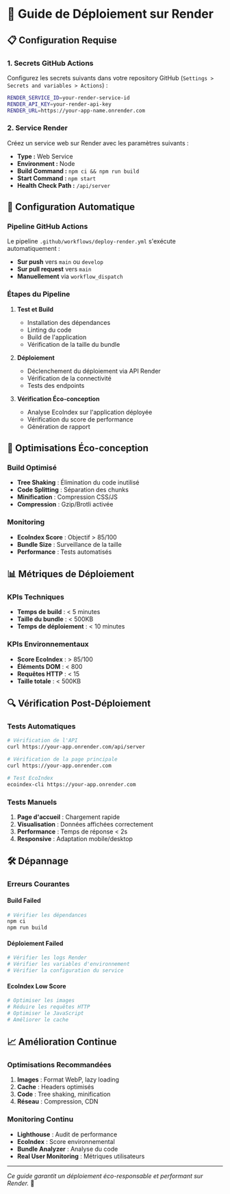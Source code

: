 # 🚀 Guide de Déploiement sur Render

## 📋 Configuration Requise

### 1. **Secrets GitHub Actions**

Configurez les secrets suivants dans votre repository GitHub (`Settings > Secrets and variables > Actions`) :

```bash
RENDER_SERVICE_ID=your-render-service-id
RENDER_API_KEY=your-render-api-key
RENDER_URL=https://your-app-name.onrender.com
```

### 2. **Service Render**

Créez un service web sur Render avec les paramètres suivants :

- **Type :** Web Service
- **Environment :** Node
- **Build Command :** `npm ci && npm run build`
- **Start Command :** `npm start`
- **Health Check Path :** `/api/server`

## 🔧 Configuration Automatique

### Pipeline GitHub Actions

Le pipeline `.github/workflows/deploy-render.yml` s'exécute automatiquement :

- **Sur push** vers `main` ou `develop`
- **Sur pull request** vers `main`
- **Manuellement** via `workflow_dispatch`

### Étapes du Pipeline

1. **Test et Build**
   - Installation des dépendances
   - Linting du code
   - Build de l'application
   - Vérification de la taille du bundle

2. **Déploiement**
   - Déclenchement du déploiement via API Render
   - Vérification de la connectivité
   - Tests des endpoints

3. **Vérification Éco-conception**
   - Analyse EcoIndex sur l'application déployée
   - Vérification du score de performance
   - Génération de rapport

## 🌱 Optimisations Éco-conception

### Build Optimisé

- **Tree Shaking** : Élimination du code inutilisé
- **Code Splitting** : Séparation des chunks
- **Minification** : Compression CSS/JS
- **Compression** : Gzip/Brotli activée

### Monitoring

- **EcoIndex Score** : Objectif > 85/100
- **Bundle Size** : Surveillance de la taille
- **Performance** : Tests automatisés

## 📊 Métriques de Déploiement

### KPIs Techniques
- **Temps de build** : < 5 minutes
- **Taille du bundle** : < 500KB
- **Temps de déploiement** : < 10 minutes

### KPIs Environnementaux
- **Score EcoIndex** : > 85/100
- **Éléments DOM** : < 800
- **Requêtes HTTP** : < 15
- **Taille totale** : < 500KB

## 🔍 Vérification Post-Déploiement

### Tests Automatiques
```bash
# Vérification de l'API
curl https://your-app.onrender.com/api/server

# Vérification de la page principale
curl https://your-app.onrender.com

# Test EcoIndex
ecoindex-cli https://your-app.onrender.com
```

### Tests Manuels
1. **Page d'accueil** : Chargement rapide
2. **Visualisation** : Données affichées correctement
3. **Performance** : Temps de réponse < 2s
4. **Responsive** : Adaptation mobile/desktop

## 🛠️ Dépannage

### Erreurs Courantes

#### Build Failed
```bash
# Vérifier les dépendances
npm ci
npm run build
```

#### Déploiement Failed
```bash
# Vérifier les logs Render
# Vérifier les variables d'environnement
# Vérifier la configuration du service
```

#### EcoIndex Low Score
```bash
# Optimiser les images
# Réduire les requêtes HTTP
# Optimiser le JavaScript
# Améliorer le cache
```

## 📈 Amélioration Continue

### Optimisations Recommandées
1. **Images** : Format WebP, lazy loading
2. **Cache** : Headers optimisés
3. **Code** : Tree shaking, minification
4. **Réseau** : Compression, CDN

### Monitoring Continu
- **Lighthouse** : Audit de performance
- **EcoIndex** : Score environnemental
- **Bundle Analyzer** : Analyse du code
- **Real User Monitoring** : Métriques utilisateurs

---

*Ce guide garantit un déploiement éco-responsable et performant sur Render.* 🌱 